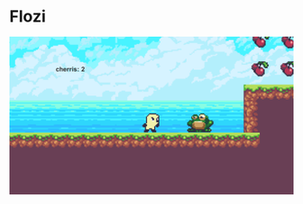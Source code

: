 # Flozi
 
![](https://raw.githubusercontent.com/Bayanavv/Flozi-Unity/ac79272825213160e376c4edf133e5739ad9512d/Assets/Flozi/Flozi.png)
